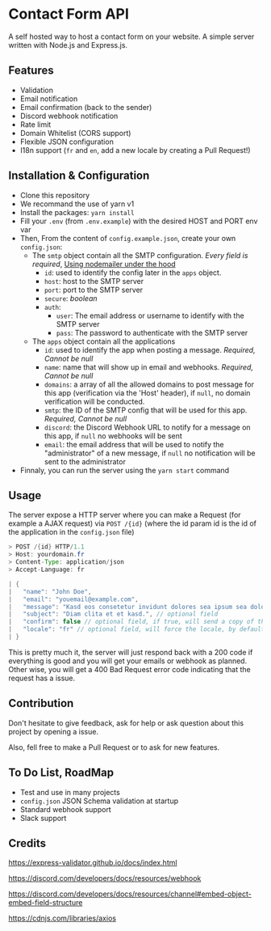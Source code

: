 # Contact Form API

A self hosted way to host a contact form on your website. A simple server written with Node.js and Express.js.

## Features

- Validation
- Email notification
- Email confirmation (back to the sender)
- Discord webhook notification
- Rate limit
- Domain Whitelist (CORS support)
- Flexible JSON configuration
- I18n support (`fr` and `en`, add a new locale by creating a Pull Request!)

## Installation & Configuration

- Clone this repository
- We recommand the use of yarn v1
- Install the packages: `yarn install`
- Fill your `.env` (from `.env.example`) with the desired HOST and PORT env var
- Then, From the content of `config.example.json`, create your own `config.json`:
  - The `smtp` object contain all the SMTP configuration. *Every field is required*, [Using nodemailer under the hood](https://nodemailer.com/smtp/#general-options)
    - `id`: used to identify the config later in the `apps` object.
    - `host`: host to the SMTP server
    - `port`: port to the SMTP server
    - `secure`: *boolean*
    - `auth`:
      - `user`: The email address or username to identify with the SMTP server
      - `pass`: The password to authenticate with the SMTP server
  - The `apps` object contain all the applications
    - `id`: used to identify the app when posting a message. *Required, Cannot be null*
    - `name`: name that will show up in email and webhooks. *Required, Cannot be null*
    - `domains`: a array of all the allowed domains to post message for this app (verification via the 'Host' header), if `null`, no domain verification will be conducted.
    - `smtp`: the ID of the SMTP config that will be used for this app. *Required, Cannot be null*
    - `discord`: the Discord Webhook URL to notify for a message on this app, if `null` no webhooks will be sent
    - `email`: the email address that will be used to notify the "administrator" of a new message, if `null` no notification will be sent to the administrator
- Finnaly, you can run the server using the `yarn start` command

## Usage

The server expose a HTTP server where you can make a Request (for example a AJAX request) via `POST /{id}` (where the id param id is the id of the application in the `config.json` file)

```java
> POST /{id} HTTP/1.1
> Host: yourdomain.fr
> Content-Type: application/json
> Accept-Language: fr

| {
| 	"name": "John Doe",
| 	"email": "youemail@example.com",
| 	"message": "Kasd eos consetetur invidunt dolores sea ipsum sea dolor kasd. Erat eirmod dolor consetetur voluptua, ipsum et accusam sadipscing sanctus et. Amet aliquyam diam sea eos ea amet nonumy ea lorem. No eos takimata nonumy justo diam tempor dolor rebum.",
| 	"subject": "Diam clita et et kasd.", // optional field
| 	"confirm": false // optional field, if true, will send a copy of this message back to the email given with the 'email' key
| 	"locale": "fr" // optional field, will force the locale, by default the locale is found using the Accept-Language header sent by the client
| }
```

This is pretty much it, the server will just respond back with a 200 code if everything is good and you will get your emails or webhook as planned. Other wise, you will get a 400 Bad Request error code indicating that the request has a issue.

## Contribution

Don't hesitate to give feedback, ask for help or ask question about this project by opening a issue.

Also, fell free to make a Pull Request or to ask for new features.

## To Do List, RoadMap

- Test and use in many projects
- `config.json` JSON Schema validation at startup
- Standard webhook support
- Slack support

## Credits

https://express-validator.github.io/docs/index.html

https://discord.com/developers/docs/resources/webhook

https://discord.com/developers/docs/resources/channel#embed-object-embed-field-structure

https://cdnjs.com/libraries/axios
